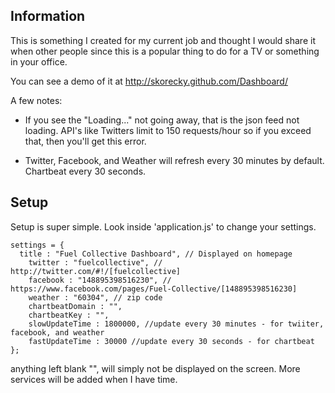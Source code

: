 ## Information
This is something I created for my current job and thought I would share it when other people since this is a popular thing to do for a TV or something in your office.

You can see a demo of it at http://skorecky.github.com/Dashboard/

A few notes:

- If you see the "Loading..." not going away, that is the json feed not loading. API's like Twitters limit to 150 requests/hour so if you exceed that, then you'll get this error.

- Twitter, Facebook, and Weather will refresh every 30 minutes by default. Chartbeat every 30 seconds.

## Setup
Setup is super simple. Look inside 'application.js' to change your settings.

    settings = {
      title : "Fuel Collective Dashboard", // Displayed on homepage
    	twitter : "fuelcollective", // http://twitter.com/#!/[fuelcollective]
    	facebook : "148895398516230", // https://www.facebook.com/pages/Fuel-Collective/[148895398516230]
    	weather : "60304", // zip code
    	chartbeatDomain : "",
    	chartbeatKey : "",
    	slowUpdateTime : 1800000, //update every 30 minutes - for twiiter, facebook, and weather
    	fastUpdateTime : 30000 //update every 30 seconds - for chartbeat
    };
    
anything left blank "", will simply not be displayed on the screen. More services will be added when I have time.